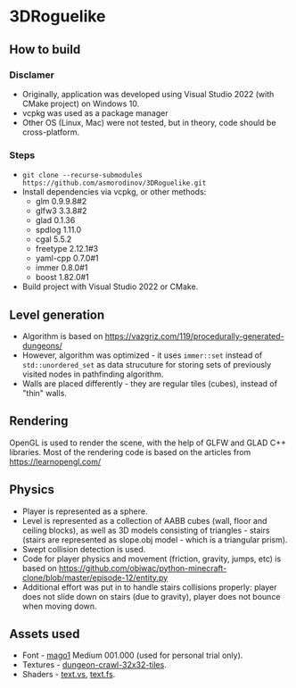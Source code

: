 # 3DRoguelike

## How to build

### Disclamer
- Originally, application was developed using Visual Studio 2022 (with CMake project) on Windows 10. 
- vcpkg was used as a package manager
- Other OS (Linux, Mac) were not tested, but in theory, code should be cross-platform.
### Steps
- `git clone --recurse-submodules https://github.com/asmorodinov/3DRoguelike.git`
- Install dependencies via vcpkg, or other methods:
  - glm 0.9.9.8#2
  - glfw3 3.3.8#2
  - glad 0.1.36
  - spdlog 1.11.0
  - cgal 5.5.2
  - freetype 2.12.1#3
  - yaml-cpp 0.7.0#1
  - immer 0.8.0#1
  - boost 1.82.0#1
- Build project with Visual Studio 2022 or CMake.

## Level generation
- Algorithm is based on https://vazgriz.com/119/procedurally-generated-dungeons/
- However, algorithm was optimized - it uses `immer::set` instead of `std::unordered_set` as data strucuture for storing sets of previously visited nodes in pathfinding algorithm.
- Walls are placed differently - they are regular tiles (cubes), instead of "thin" walls.

## Rendering
OpenGL is used to render the scene, with the help of GLFW and GLAD C++ libraries. Most of the rendering code is based on the articles from https://learnopengl.com/

## Physics
- Player is represented as a sphere.
- Level is represented as a collection of AABB cubes (wall, floor and ceiling blocks), as well as 3D models consisting of triangles - stairs (stairs are represented as slope.obj model - which is a triangular prism).
- Swept collision detection is used.
- Code for player physics and movement (friction, gravity, jumps, etc) is based on https://github.com/obiwac/python-minecraft-clone/blob/master/episode-12/entity.py
- Additional effort was put in to handle stairs collisions properly: player does not slide down on stairs (due to gravity), player does not bounce when moving down.


## Assets used
- Font - [mago1](https://eng.fontke.com/font/166545108/detail/) Medium 001.000 (used for personal trial only).
- Textures - [dungeon-crawl-32x32-tiles](https://opengameart.org/sites/default/files/ProjectUtumno_full_0.png).
- Shaders - [text.vs](https://learnopengl.com/code_viewer_gh.php?code=src/7.in_practice/2.text_rendering/text.vs), [text.fs](https://learnopengl.com/code_viewer_gh.php?code=src/7.in_practice/2.text_rendering/text.fs).
